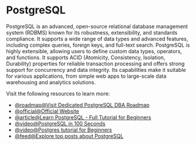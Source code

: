# PostgreSQL

PostgreSQL is an advanced, open-source relational database management system (RDBMS) known for its robustness, extensibility, and standards compliance. It supports a wide range of data types and advanced features, including complex queries, foreign keys, and full-text search. PostgreSQL is highly extensible, allowing users to define custom data types, operators, and functions. It supports ACID (Atomicity, Consistency, Isolation, Durability) properties for reliable transaction processing and offers strong support for concurrency and data integrity. Its capabilities make it suitable for various applications, from simple web apps to large-scale data warehousing and analytics solutions.

Visit the following resources to learn more:

- [@roadmap@Visit Dedicated PostgreSQL DBA Roadmap](https://roadmap.sh/postgresql-dba)
- [@official@Official Website](https://www.postgresql.org/)
- [@article@Learn PostgreSQL - Full Tutorial for Beginners](https://www.postgresqltutorial.com/)
- [@video@PostgreSQL in 100 Seconds](https://www.youtube.com/watch?v=n2Fluyr3lbc)
- [@video@Postgres tutorial for Beginners](https://www.youtube.com/watch?v=SpfIwlAYaKk)
- [@feed@Explore top posts about PostgreSQL](https://app.daily.dev/tags/postgresql?ref=roadmapsh)